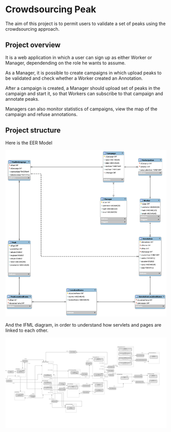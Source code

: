 # Crowdsourcing Peak
The aim of this project is to permit users to validate a set of peaks using the crowdsourcing approach.

## Project  overview
It is a web application in which a user can sign up as either Worker or Manager, dependending on the role he wants to assume.

As a Manager, it is possible to create campaigns in which upload peaks to be validated and check whether a Worker created an Annotation.

After a campaign is created, a Manager should upload set of peaks in the campaign and start it, so that Workers can subscribe to that campaign
and annotate peaks.

Managers can also monitor statistics of campaigns, view the map of the campaign and refuse annotations.

## Project structure

Here is the EER Model

![EER Model](https://github.com/francescoalongi/CrowdsourcingPeak/blob/master/Project%20structure%20info/EER%20Diagram.png)

And the IFML diagram, in order to understand how servlets and pages are linked to each other.

![IFML Diagram](https://github.com/francescoalongi/CrowdsourcingPeak/blob/master/Project%20structure%20info/IFML%20Diagram.png)
